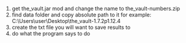 1. get the_vault.jar mod and change the name to the_vault-numbers.zip
2. find data folder and copy absolute path to it            for example: C:\Users\user\Desktop\the_vault-1.7.2p1.12.4
3. create the txt file you will want to save results to
4. do what the program says to do
